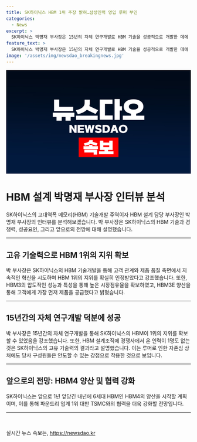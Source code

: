 ```yaml
---
title: SK하이닉스 HBM 1위 주장 밝혀…삼성인력 영입 루머 부인
categories:
  - News
excerpt: >
  SK하이닉스 박명재 부사장은 15년의 자체 연구개발로 HBM 기술을 성공적으로 개발한 데에 그들의 비결이 있다고 강조했다. HBM은 고유 기술이며, 개발 당시 경쟁사에서 HBM 설계 조직에 들어온 인력은 1명도 없었다. SK하이닉스는 HBM3로 시장점유율을 확보하고, HBM4의 양산을 앞당겨 계획 중이며 이를 위해 TSMC와의 협력을 강화할 예정이다. HBM 경쟁에서 1위를 공고히한 SK하이닉스는 계속해서 품질과 혁신을 추구하여 고객들로부터 지위를 인정받고 있다.
feature_text: >
  SK하이닉스 박명재 부사장은 15년의 자체 연구개발로 HBM 기술을 성공적으로 개발한 데에 그들의 비결이 있다고 강조했다. HBM은 고유 기술이며, 개발 당시 경쟁사에서 HBM 설계 조직에 들어온 인력은 1명도 없었다. SK하이닉스는 HBM3로 시장점유율을 확보하고, HBM4의 양산을 앞당겨 계획 중이며 이를 위해 TSMC와의 협력을 강화할 예정이다. HBM 경쟁에서 1위를 공고히한 SK하이닉스는 계속해서 품질과 혁신을 추구하여 고객들로부터 지위를 인정받고 있다.
image: '/assets/img/newsdao_breakingnews.jpg'
---
```


<p><img src="/assets/img/newsdao_breakingnews.jpg" alt="pcversion 속보" /></p>

<h1>HBM 설계 박명재 부사장 인터뷰 분석</h1>

<p data-ke-size="size16">SK하이닉스의 고대역폭 메모리(HBM) 기술개발 주역이자 HBM 설계 담당 부사장인 박명재 부사장의 인터뷰를 분석해보겠습니다. 박 부사장은 SK하이닉스의 HBM 기술과 경쟁력, 성공요인, 그리고 앞으로의 전망에 대해 설명했습니다.</p>

<hr>

<h2 data-ke-size="size26">고유 기술력으로 HBM 1위의 지위 확보</h2>

<p data-ke-size="size16">박 부사장은 SK하이닉스의 HBM 기술개발을 통해 고객 관계와 제품 품질 측면에서 지속적인 혁신을 시도하며 HBM 1위의 지위를 확실히 인정받았다고 강조했습니다. 또한, HBM3의 압도적인 성능과 특성을 통해 높은 시장점유율을 확보하였고, HBM3E 양산을 통해 고객에게 가장 먼저 제품을 공급했다고 밝혔습니다.</p>

<hr>

<h2 data-ke-size="size26">15년간의 자체 연구개발 덕분에 성공</h2>

<p data-ke-size="size16">박 부사장은 15년간의 자체 연구개발을 통해 SK하이닉스의 HBM이 1위의 지위를 확보할 수 있었음을 강조했습니다. 또한, HBM 설계조직에 경쟁사에서 온 인력이 1명도 없는 것은 SK하이닉스의 고유 기술력의 결과라고 설명했습니다. 이는 루머로 인한 자존심 상처에도 당사 구성원들은 안도할 수 있는 강점으로 작용한 것으로 보입니다.</p>

<hr>

<h2 data-ke-size="size26">앞으로의 전망: HBM4 양산 및 협력 강화</h2>

<p data-ke-size="size16">SK하이닉스는 앞으로 1년 앞당긴 내년에 6세대 HBM인 HBM4의 양산을 시작할 계획이며, 이를 통해 파운드리 업계 1위 대만 TSMC와의 협력을 더욱 강화할 전망입니다.</p>

<hr>

<p data-ke-size="size16">&nbsp;</p>
실시간 뉴스 속보는, <a href="https://newsdao.kr" rel="dofollow">https://newsdao.kr</a>


